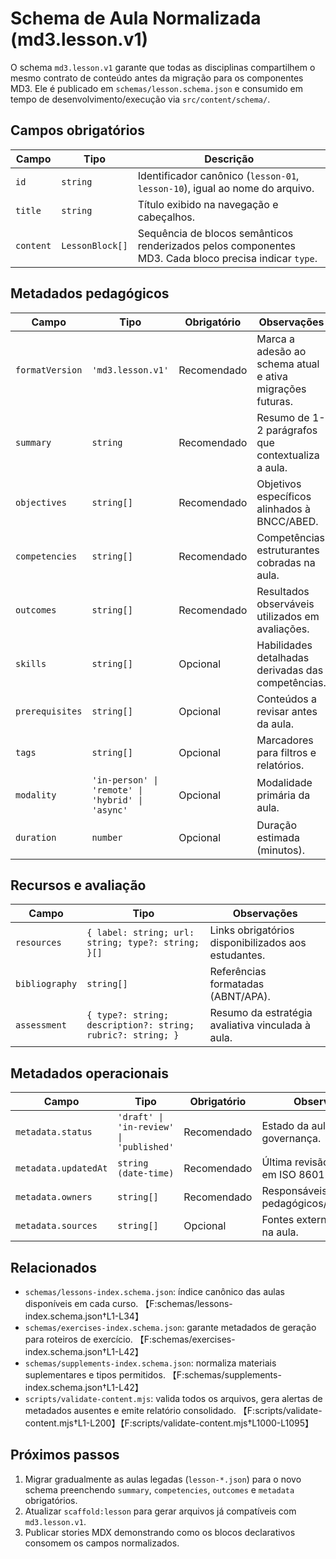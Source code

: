 # Schema de Aula Normalizada (md3.lesson.v1)

O schema `md3.lesson.v1` garante que todas as disciplinas compartilhem o mesmo contrato de conteúdo antes da migração para os componentes MD3. Ele é publicado em `schemas/lesson.schema.json` e consumido em tempo de desenvolvimento/execução via `src/content/schema/`.

## Campos obrigatórios

| Campo     | Tipo            | Descrição                                                                                             |
| --------- | --------------- | ----------------------------------------------------------------------------------------------------- |
| `id`      | `string`        | Identificador canônico (`lesson-01`, `lesson-10`), igual ao nome do arquivo.                          |
| `title`   | `string`        | Título exibido na navegação e cabeçalhos.                                                             |
| `content` | `LessonBlock[]` | Sequência de blocos semânticos renderizados pelos componentes MD3. Cada bloco precisa indicar `type`. |

## Metadados pedagógicos

| Campo           | Tipo                                             | Obrigatório | Observações                                               |
| --------------- | ------------------------------------------------ | ----------- | --------------------------------------------------------- |
| `formatVersion` | `'md3.lesson.v1'`                                | Recomendado | Marca a adesão ao schema atual e ativa migrações futuras. |
| `summary`       | `string`                                         | Recomendado | Resumo de 1-2 parágrafos que contextualiza a aula.        |
| `objectives`    | `string[]`                                       | Recomendado | Objetivos específicos alinhados à BNCC/ABED.              |
| `competencies`  | `string[]`                                       | Recomendado | Competências estruturantes cobradas na aula.              |
| `outcomes`      | `string[]`                                       | Recomendado | Resultados observáveis utilizados em avaliações.          |
| `skills`        | `string[]`                                       | Opcional    | Habilidades detalhadas derivadas das competências.        |
| `prerequisites` | `string[]`                                       | Opcional    | Conteúdos a revisar antes da aula.                        |
| `tags`          | `string[]`                                       | Opcional    | Marcadores para filtros e relatórios.                     |
| `modality`      | `'in-person' \| 'remote' \| 'hybrid' \| 'async'` | Opcional    | Modalidade primária da aula.                              |
| `duration`      | `number`                                         | Opcional    | Duração estimada (minutos).                               |

## Recursos e avaliação

| Campo          | Tipo                                                        | Observações                                         |
| -------------- | ----------------------------------------------------------- | --------------------------------------------------- |
| `resources`    | `{ label: string; url: string; type?: string; }[]`          | Links obrigatórios disponibilizados aos estudantes. |
| `bibliography` | `string[]`                                                  | Referências formatadas (ABNT/APA).                  |
| `assessment`   | `{ type?: string; description?: string; rubric?: string; }` | Resumo da estratégia avaliativa vinculada à aula.   |

## Metadados operacionais

| Campo                | Tipo                                    | Obrigatório | Observações                            |
| -------------------- | --------------------------------------- | ----------- | -------------------------------------- |
| `metadata.status`    | `'draft' \| 'in-review' \| 'published'` | Recomendado | Estado da aula no fluxo de governança. |
| `metadata.updatedAt` | `string (date-time)`                    | Recomendado | Última revisão registrada em ISO 8601. |
| `metadata.owners`    | `string[]`                              | Recomendado | Responsáveis pedagógicos/tecnológicos. |
| `metadata.sources`   | `string[]`                              | Opcional    | Fontes externas utilizadas na aula.    |

## Relacionados

- `schemas/lessons-index.schema.json`: índice canônico das aulas disponíveis em cada curso. 【F:schemas/lessons-index.schema.json†L1-L34】
- `schemas/exercises-index.schema.json`: garante metadados de geração para roteiros de exercício. 【F:schemas/exercises-index.schema.json†L1-L42】
- `schemas/supplements-index.schema.json`: normaliza materiais suplementares e tipos permitidos. 【F:schemas/supplements-index.schema.json†L1-L42】
- `scripts/validate-content.mjs`: valida todos os arquivos, gera alertas de metadados ausentes e emite relatório consolidado. 【F:scripts/validate-content.mjs†L1-L200】【F:scripts/validate-content.mjs†L1000-L1095】

## Próximos passos

1. Migrar gradualmente as aulas legadas (`lesson-*.json`) para o novo schema preenchendo `summary`, `competencies`, `outcomes` e `metadata` obrigatórios.
2. Atualizar `scaffold:lesson` para gerar arquivos já compatíveis com `md3.lesson.v1`.
3. Publicar stories MDX demonstrando como os blocos declarativos consomem os campos normalizados.
